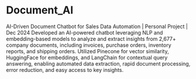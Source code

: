 # Document_AI
AI-Driven Document Chatbot for Sales Data Automation | Personal Project | Dec 2024
Developed an AI-powered chatbot leveraging NLP and embedding-based models to analyze and extract insights from 2,677+ company documents, including invoices, purchase orders, inventory reports, and shipping orders. Utilized Pinecone for vector similarity, HuggingFace for embeddings, and LangChain for contextual query answering, enabling automated data extraction, rapid document processing, error reduction, and easy access to key insights.
